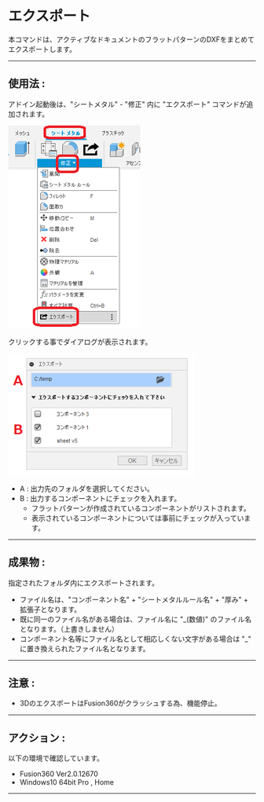 # **エクスポート**

本コマンドは、アクティブなドキュメントのフラットパターンのDXFをまとめてエクスポートします。

---

## **使用法** :

アドイン起動後は、"シートメタル" - "修正"  内に "エクスポート" コマンドが追加されます。

![Alt text](./resources_readme/menu_jpn.png)

クリックする事でダイアログが表示されます。

![Alt text](./resources_readme/dialog_jpn.png)
+ A : 出力先のフォルダを選択してください。
+ B : 出力するコンポーネントにチェックを入れます。
  + フラットパターンが作成されているコンポーネントがリストされます。
  + 表示されているコンポーネントについては事前にチェックが入っています。

---

## **成果物** :

指定されたフォルダ内にエクスポートされます。
+ ファイル名は、"コンポーネント名" + "シートメタルルール名" + "厚み" + 拡張子となります。
+ 既に同一のファイル名がある場合は、ファイル名に "_(数値)" のファイル名となります。（上書きしません）
+ コンポーネント名等にファイル名として相応しくない文字がある場合は "_" に置き換えられたファイル名となります。

---

## **注意** :

- 3DのエクスポートはFusion360がクラッシュする為、機能停止。

---

## **アクション** :

以下の環境で確認しています。

- Fusion360 Ver2.0.12670
- Windows10 64bit Pro , Home

---